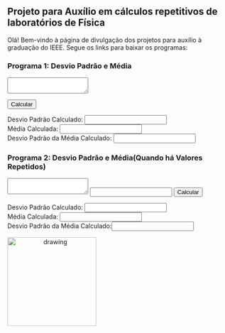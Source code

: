 ## Projeto para Auxílio em cálculos repetitivos de laboratórios de Física

Olá! Bem-vindo à página de divulgação dos projetos para auxílio à graduação do IEEE. Segue os links para baixar os programas:


### Programa 1: Desvio Padrão e Média<!--(https://github.com/rafaelsiqueira100/ProjetoLabFisica/raw/gh-pages/desvio_padrao.zip)-->
<textarea id="input"></textarea>
<button onclick="main();">Calcular</button>

Desvio Padrão Calculado: <input type="text" id="desvio_padrao"><br>
Média Calculada: <input type="text" id="media"><br>
Desvio Padrão da Média Calculado: <input type="text" id="desvio_padrao_media"><br>

### Programa 2: Desvio Padrão e Média(Quando há Valores Repetidos)<!--(https://github.com/rafaelsiqueira100/ProjetoLabFisica/raw/gh-pages/desvio_padrao_repetidos.zip)-->
<textarea id="valores"></textarea>
<input type="number" id="n">
<button onclick="main2();">Calcular</button>

Desvio Padrão Calculado: <input type="text" id="desvio_padrao2"><br>
Média Calculada: <input type="text" id="media2"><br>
Desvio Padrão da Média Calculado:<input type="text" id="desvio_padrao_media2"><br>


<!--[Logo](https://user-images.githubusercontent.com/20904543/178299055-027d25c3-5855-4793-b3d0-8dd10b66976a.png)-->
<img src="https://user-images.githubusercontent.com/20904543/178299055-027d25c3-5855-4793-b3d0-8dd10b66976a.png" alt="drawing" width="200" style="text-align: center"/>
<br>

 

<script>
 document.getElementById("desvio_padrao").readOnly = true; 
  document.getElementById("desvio_padrao2").readOnly = true; 
  document.getElementById("media").readOnly = true; 
  document.getElementById("media2").readOnly = true; 
  document.getElementById("desvio_padrao_media").readOnly = true; 
  document.getElementById("desvio_padrao_media2").readOnly = true; 
window.$docsify{
	executeScript: true,
};

function main() {
  document.getElementById("desvio_padrao").readOnly = false; 
  document.getElementById("desvio_padrao2").readOnly = false; 
  document.getElementById("media").readOnly = false; 
  document.getElementById("media2").readOnly = false; 
  document.getElementById("desvio_padrao_media").readOnly = false; 
  document.getElementById("desvio_padrao_media2").readOnly = false; 
  let desvio_padrao, i, media, somatoria, somatoria_dp, valor, valores, valores_string; 
  somatoria = 0;
  valores = [];
  input = document.getElementById("input");
  valores_string = input.split(' ');

  for (i=0; i<valores_string.length; i= i+1) {
    valor_string = valores_string[i];
    valor = Number.parseFloat(valor_string);
    somatoria += valor;
    valores[i] = valor;
  }

  media = somatoria / i;
  somatoria_dp = 0;

  for (i=0; i<valores.length; i=i+1) {
    valor = valores[i];
    somatoria_dp += Math.pow(valor - media, 2);
  }

  desvio_padrao = Math.sqrt(somatoria_dp / i);
  document.getElementById("desvio_padrao") = desvio_padrao;
  document.getElementById("media") = media;
  document.getElementById("desvio_padrao_media") = desvio_padrao/(Math.sqrt(i));
  document.getElementById("desvio_padrao").readOnly = true; 
  document.getElementById("desvio_padrao2").readOnly = true; 
  document.getElementById("media").readOnly = true; 
  document.getElementById("media2").readOnly = true; 
  document.getElementById("desvio_padrao_media").readOnly = true; 
  document.getElementById("desvio_padrao_media2").readOnly = true; 
}
    
  function main2(){
  document.getElementById("desvio_padrao").readOnly = false; 
  document.getElementById("desvio_padrao2").readOnly = false; 
  document.getElementById("media").readOnly = false; 
  document.getElementById("media2").readOnly = false; 
  document.getElementById("desvio_padrao_media").readOnly = false; 
  document.getElementById("desvio_padrao_media2").readOnly = false; 
      let desvio_padrao, i, media, n, qtd_tentativas, somatoria, somatoria_dp, valor, valores;
  n = document.getElementById("n");
  i = 0;
  somatoria = 0;
  valores_string = document.getElementById("valores");
  valores = valores_string.split("/\r?\n/");
  let k = 0;
  while (i < n) {
    campos = valores[k].split(' ');
    qtd_tentativas = Number.parseInt(campos[0]);
    valor = Number.parseFloat(campos[1]);
    somatoria += valor * qtd_tentativas;

    for (let j=0; j<qtd_tentativas; j++) {
      valores[valores.length] = valor;
    }

    i += qtd_tentativas;
    k += 1;
  }

  media = somatoria / n;
  somatoria_dp = 0;

  for (let k=0; k<valores.length; k++) {
    valor = valores[k];
    somatoria_dp += Math.pow(valor - media, 2);
  }

  desvio_padrao = Math.sqrt(somatoria_dp / n);
  document.getElementById("desvio_padrao").text = desvio_padrao.toString();
  document.getElementById("media").text = media.toString();
  document.getElementById("desvio_padrao_media") = desvio_padrao/(Math.sqrt(n));
 
  document.getElementById("desvio_padrao").readOnly = true; 
  document.getElementById("desvio_padrao2").readOnly = true; 
  document.getElementById("media").readOnly = true; 
  document.getElementById("media2").readOnly = true; 
  document.getElementById("desvio_padrao_media").readOnly = true; 
  document.getElementById("desvio_padrao_media2").readOnly = true; 

  }</script>
